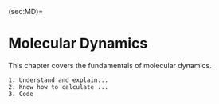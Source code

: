 (sec:MD)=
# Molecular Dynamics

This chapter covers the fundamentals of molecular dynamics.

```{learningoutcome} Molecular Dynamics
1. Understand and explain...
2. Know how to calculate ...
3. Code
```

```{tableofcontents}
```
